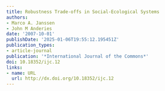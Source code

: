 ```yaml
---
title: Robustness Trade-offs in Social-Ecological Systems
authors:
- Marco A. Janssen
- John M Anderies
date: '2007-10-01'
publishDate: '2025-01-06T19:55:12.195451Z'
publication_types:
- article-journal
publication: '*International Journal of the Commons*'
doi: 10.18352/ijc.12
links:
- name: URL
  url: http://dx.doi.org/10.18352/ijc.12
---
```

